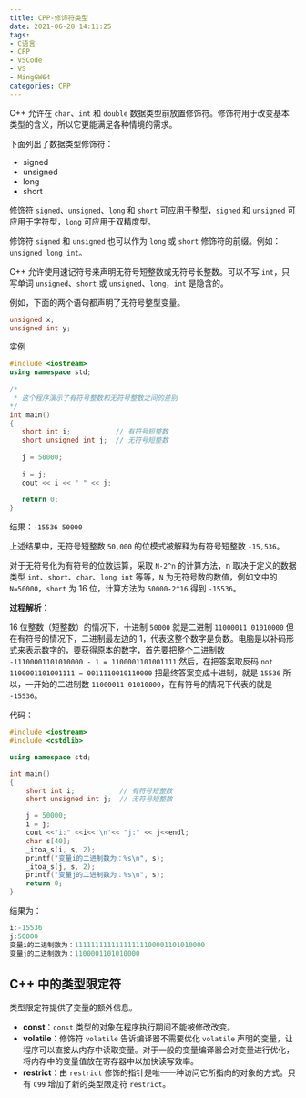 ```yaml
---
title: CPP-修饰符类型
date: 2021-06-28 14:11:25
tags:
- C语言
- CPP
- VSCode
- VS
- MingGW64
categories: CPP
---
```


C++ 允许在 `char`、`int` 和 `double` 数据类型前放置修饰符。修饰符用于改变基本类型的含义，所以它更能满足各种情境的需求。

下面列出了数据类型修饰符：

* signed
* unsigned
* long
* short

修饰符 `signed`、`unsigned`、`long` 和 `short` 可应用于整型，`signed` 和 `unsigned` 可应用于字符型，`long` 可应用于双精度型。

修饰符 `signed` 和 `unsigned` 也可以作为 `long` 或 `short` 修饰符的前缀。例如：`unsigned long int`。

C++ 允许使用速记符号来声明无符号短整数或无符号长整数。可以不写 `int`，只写单词 `unsigned`、`short` 或 `unsigned`、`long`，`int` 是隐含的。

<!--more-->
例如，下面的两个语句都声明了无符号整型变量。

```cpp
unsigned x;
unsigned int y;
```

实例

```cpp
#include <iostream>
using namespace std;
 
/* 
 * 这个程序演示了有符号整数和无符号整数之间的差别
*/
int main()
{
   short int i;           // 有符号短整数
   short unsigned int j;  // 无符号短整数
 
   j = 50000;
 
   i = j;
   cout << i << " " << j;
 
   return 0;
}
```

结果：`-15536 50000`

上述结果中，无符号短整数 `50,000` 的位模式被解释为有符号短整数 `-15,536`。

对于无符号化为有符号的位数运算，采取 `N-2^n` 的计算方法，n 取决于定义的数据类型 `int`、`short`、`char`、`long int` 等等，`N` 为无符号数的数值，例如文中的 `N=50000`，`short` 为 16 位，计算方法为 `50000-2^16` 得到 `-15536`。

**过程解析：**

16 位整数（短整数）的情况下，十进制 `50000` 就是二进制 `11000011 01010000` 但在有符号的情况下，二进制最左边的 1，代表这整个数字是负数。电脑是以补码形式来表示数字的，要获得原本的数字，首先要把整个二进制数 `-11100001101010000 - 1 = ‭1100001101001111`‬ 然后，在把答案取反码 `not ‭1100001101001111‬ = ‭0011110010110000`‬ 把最终答案变成十进制，就是 `15536` 所以，一开始的二进制数 `11000011 01010000`，在有符号的情况下代表的就是 `-15536`。

代码：

```cpp
#include <iostream>
#include <cstdlib>

using namespace std;

int main()
{
    short int i;           // 有符号短整数
    short unsigned int j;  // 无符号短整数

    j = 50000;
    i = j;
    cout <<"i:" <<i<<'\n'<< "j:" << j<<endl;
    char s[40];
    _itoa_s(i, s, 2);
    printf("变量i的二进制数为：%s\n", s);
    _itoa_s(j, s, 2);
    printf("变量j的二进制数为：%s\n", s);
    return 0;
}
```

结果为：

```cpp
i:-15536
j:50000
变量i的二进制数为：11111111111111111100001101010000
变量j的二进制数为：1100001101010000
```

## C++ 中的类型限定符

类型限定符提供了变量的额外信息。

* **const**：`const` 类型的对象在程序执行期间不能被修改改变。
* **volatile**：修饰符 `volatile` 告诉编译器不需要优化 `volatile` 声明的变量，让程序可以直接从内存中读取变量。对于一般的变量编译器会对变量进行优化，将内存中的变量值放在寄存器中以加快读写效率。
* **restrict**：由 `restrict` 修饰的指针是唯一一种访问它所指向的对象的方式。只有 `C99` 增加了新的类型限定符 `restrict`。

